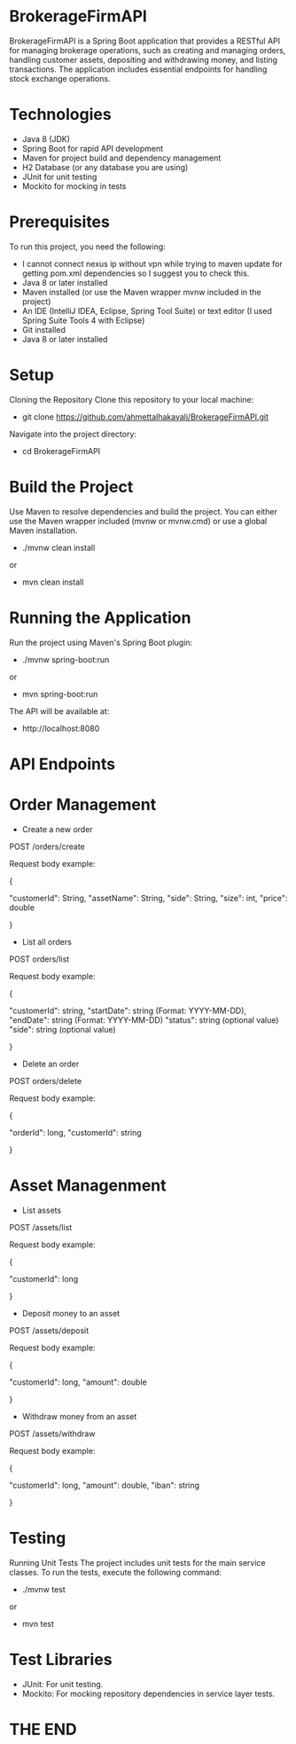 # BrokerageFirmAPI

BrokerageFirmAPI is a Spring Boot application that provides a RESTful API for managing brokerage operations, such as creating and managing orders, handling customer assets, depositing and withdrawing money, and listing transactions. 
The application includes essential endpoints for handling stock exchange operations.

# Technologies

- Java 8 (JDK)
- Spring Boot for rapid API development
- Maven for project build and dependency management
- H2 Database (or any database you are using)
- JUnit for unit testing
- Mockito for mocking in tests

# Prerequisites
To run this project, you need the following:

- I cannot connect nexus ip without vpn while trying to maven update for getting pom.xml dependencies so I suggest you to check this.
- Java 8 or later installed
- Maven installed (or use the Maven wrapper mvnw included in the project)
- An IDE (IntelliJ IDEA, Eclipse, Spring Tool Suite) or text editor (I used Spring Suite Tools 4 with Eclipse)
- Git installed
- Java 8 or later installed

# Setup
Cloning the Repository
Clone this repository to your local machine:

- git clone https://github.com/ahmettalhakayali/BrokerageFirmAPI.git

Navigate into the project directory:

- cd BrokerageFirmAPI

# Build the Project
Use Maven to resolve dependencies and build the project. You can either use the Maven wrapper included (mvnw or mvnw.cmd) or use a global Maven installation.
- ./mvnw clean install

 or
 
- mvn clean install

 # Running the Application

Run the project using Maven's Spring Boot plugin:
- ./mvnw spring-boot:run

or

- mvn spring-boot:run

The API will be available at:

- http://localhost:8080

# API Endpoints

# Order Management

- Create a new order
  
POST /orders/create

Request body example:

{

  "customerId": String,
  "assetName": String,
  "side": String,
  "size": int,
  "price": double
  
}

- List all orders
  
 POST orders/list

 Request body example:

 {
 
  "customerId": string,
  "startDate": string (Format: YYYY-MM-DD),  
  "endDate": string (Format: YYYY-MM-DD)
  "status": string (optional value)
  "side": string (optional value)
  
}

- Delete an order
  
 POST orders/delete
 
 Request body example:

{

  "orderId": long,
  "customerId": string
  
}

# Asset Managenment

- List assets
  
POST /assets/list

Request body example:

{

  "customerId": long

}

- Deposit money to an asset
  
POST /assets/deposit

Request body example:

{

  "customerId": long,
  "amount": double
  
}

- Withdraw money from an asset
  
POST /assets/withdraw

Request body example:

{

  "customerId": long,
  "amount": double,
  "iban": string
  
}

# Testing
Running Unit Tests
The project includes unit tests for the main service classes. To run the tests, execute the following command:

- ./mvnw test

or

- mvn test

# Test Libraries

- JUnit: For unit testing.
- Mockito: For mocking repository dependencies in service layer tests.

# THE END
